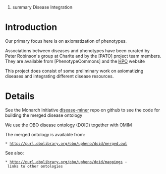 1.  summary Disease Integration

Introduction
============

Our primary focus here is on axiomatization of phenotypes.

Associations between diseases and phenotypes have been curated by Peter
Robinson's group at Charite and by the [PATO] project team members. They
are available from [PhenotypeCommons] and the
[HPO](http://www.human-phenotype-ontology.org) website

This project does consist of some preliminary work on axiomatizing
diseases and integrating different disease resources.

Details
=======

See the Monarch Initiative
[disease-miner](https://github.com/monarch-initiative/disease-miner)
repo on github to see the code for building the merged disease ontology

We use the OBO disease ontology (DOID) together with OMIM

The merged ontology is available from:

`* `[`http://purl.obolibrary.org/obo/upheno/doid/merged.owl`](http://purl.obolibrary.org/obo/upheno/doid/merged.owl)

See also:

`* `[`http://purl.obolibrary.org/obo/upheno/doid/mappings`](http://purl.obolibrary.org/obo/upheno/doid/mappings)` - links to other ontologies`
